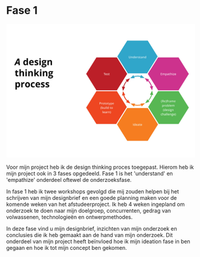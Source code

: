 # Fase 1

![](../.gitbook/assets/0001-1.jpg)

Voor mijn project heb ik de design thinking proces toegepast. Hierom heb ik mijn project ook in 3 fases opgedeeld. Fase 1 is het 'understand' en 'empathize' onderdeel oftewel de onderzoeksfase.

In fase 1 heb ik twee workshops gevolgd die mij zouden helpen bij het schrijven van mijn designbrief en een goede planning maken voor de komende weken van het afstudeerproject. Ik heb 4 weken ingepland om onderzoek te doen naar mijn doelgroep, concurrenten, gedrag van volwassenen, technologieën en ontwerpmethodes. 

In deze fase vind u mijn designbrief, inzichten van mijn onderzoek en conclusies die ik heb gemaakt aan de hand van mijn onderzoek. Dit onderdeel van mijn project heeft beïnvloed hoe ik mijn ideation fase in ben gegaan en hoe ik tot mijn concept ben gekomen. 

